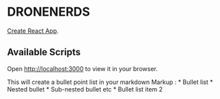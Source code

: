 # DRONENERDS

[Create React App](https://github.com/facebook/create-react-app).

## Available Scripts


Open [http://localhost:3000](http://localhost:3000) to view it in your browser.

 This will create a bullet point list in your markdown
 Markup : * Bullet list
              * Nested bullet
                  * Sub-nested bullet etc
          * Bullet list item 2